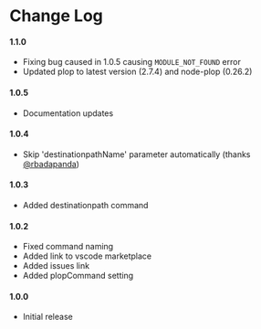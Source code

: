 # Change Log

#### 1.1.0
- Fixing bug caused in 1.0.5 causing `MODULE_NOT_FOUND` error
- Updated plop to latest version (2.7.4) and node-plop (0.26.2)

#### 1.0.5
- Documentation updates

#### 1.0.4
- Skip 'destinationpathName' parameter automatically (thanks [@rbadapanda](https://github.com/rbadapanda))

#### 1.0.3
- Added destinationpath command

#### 1.0.2
- Fixed command naming
- Added link to vscode marketplace
- Added issues link
- Added plopCommand setting

#### 1.0.0
- Initial release
